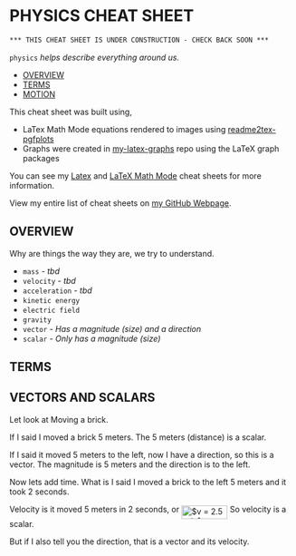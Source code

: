 # PHYSICS CHEAT SHEET

```txt
*** THIS CHEAT SHEET IS UNDER CONSTRUCTION - CHECK BACK SOON ***
```

`physics` _helps describe everything around us._

* [OVERVIEW](https://github.com/JeffDeCola/my-cheat-sheets/tree/master/other/science/physical-science/physics-cheat-sheet#overview)
* [TERMS](https://github.com/JeffDeCola/my-cheat-sheets/tree/master/other/science/physical-science/physics-cheat-sheet#terms)
* [MOTION](https://github.com/JeffDeCola/my-cheat-sheets/tree/master/other/science/physical-science/physics-cheat-sheet#motion)

This cheat sheet was built using,

* LaTex Math Mode equations rendered to images using
  [readme2tex-pgfplots](https://github.com/JeffDeCola/readme2tex-pgfplots)
* Graphs were created in
  [my-latex-graphs](https://github.com/JeffDeCola/my-latex-graphs)
  repo using the LaTeX graph packages

You can see my
[Latex](https://github.com/JeffDeCola/my-cheat-sheets/tree/master/software/development/languages/latex-cheat-sheet)
and
[LaTeX Math Mode](https://github.com/JeffDeCola/my-cheat-sheets/blob/master/software/development/languages/latex-cheat-sheet/latex-math-mode.md)
cheat sheets for more information.

View my entire list of cheat sheets on
[my GitHub Webpage](https://jeffdecola.github.io/my-cheat-sheets/).

## OVERVIEW

Why are things the way they are, we try to understand.

* `mass` - _tbd_
* `velocity` - _tbd_
* `acceleration` - _tbd_
* `kinetic energy`
* `electric field`
* `gravity`
* `vector` - _Has a magnitude (size) and a direction_
* `scalar` - _Only has a magnitude (size)_

## TERMS

## VECTORS AND SCALARS

Let look at Moving a brick.

If I said I moved a brick 5 meters.  The 5 meters (distance) is a scalar.

If I said it moved 5 meters to the left, now I have a direction,
so this is a vector.  The magnitude is 5 meters and the direction is to the left.

Now lets add time. What is I said I moved a brick to the left 5 meters and
it took 2 seconds.

Velocity is it moved 5 meters in 2 seconds, or <img alt="$v = 2.5 m/s$" src="svgs/c307242077f37ce08590fb2a4dd1e830.svg" align="middle" width="81.568575pt" height="24.56553pt"/>
So velocity is a scalar.

But if I also tell you the direction, that is a vector and its velocity.
